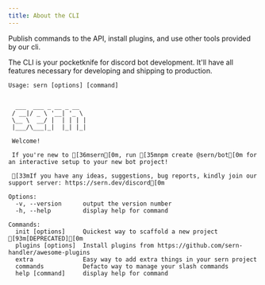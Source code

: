 ```yaml
---
title: About the CLI
---
```


Publish commands to the API, install plugins, and use other tools provided by our cli.

The CLI is your pocketknife for discord bot development. It'll have all features necessary for developing and shipping to production.

```ansi
Usage: sern [options] [command]


  ___  ___ _ __ _ __
 / __|/ _ \ '__| '_ \
 \__ \  __/ |  | | | |
 |___/\___|_|  |_| |_|

 Welcome!

 If you're new to [36msern[0m, run [35mnpm create @sern/bot[0m for an interactive setup to your new bot project!

 [33mIf you have any ideas, suggestions, bug reports, kindly join our support server: https://sern.dev/discord[0m

Options:
  -v, --version      output the version number
  -h, --help         display help for command

Commands:
  init [options]     Quickest way to scaffold a new project [93m[DEPRECATED][0m
  plugins [options]  Install plugins from https://github.com/sern-handler/awesome-plugins
  extra              Easy way to add extra things in your sern project
  commands           Defacto way to manage your slash commands
  help [command]     display help for command
```
